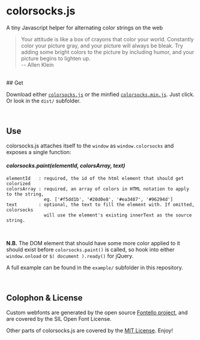 colorsocks.js
=============

A tiny Javascript helper for alternating color strings on the web

> Your attitude is like a box of crayons that color your world. Constantly color your picture gray, and your picture will always be bleak. Try adding some bright colors to the picture by including humor, and your picture begins to lighten up.  
>  -- Allen Klein

<br />
## Get

Download either [```colorsocks.js```](https://raw.githubusercontent.com/orbitbot/colorsocks.js/master/dist/colorsocks.js) or the minfied [```colorsocks.min.js```](https://raw.githubusercontent.com/orbitbot/colorsocks.js/master/dist/colorsocks.min.js). Just click. Or look in the ```dist/``` subfolder.

<br />

## Use

colorsocks.js attaches itself to the ```window``` as ```window.colorsocks``` and exposes a single function:

#### _colorsocks.paint(elementId, colorsArray, text)_
```
elementId   : required, the id of the html element that should get colorized
colorsArray : required, an array of colors in HTML notation to apply to the string,
              eg. ['#f5dd1b', '#20d0e8', '#ea3487', '#96294d']
text        : optional, the text to fill the element with. If omitted, colorsocks 
              will use the element's existing innerText as the source string.
```

<br />

**N.B.** The DOM element that should have some more color applied to it should exist before ```colorsocks.paint()``` is called, so hook into either ```window.onload``` or ```$( document ).ready()``` for jQuery.

A full example can be found in the ```example/``` subfolder in this repository.

<br />

## Colophon & License

Custom webfonts are generated by the open source [Fontello project](http://fontello.com/), and are covered by the SIL Open Font License.

Other parts of colorsocks.js are covered by the [MIT License](https://github.com/orbitbot/colorsocks.js/blob/master/LICENSE.md). Enjoy!

